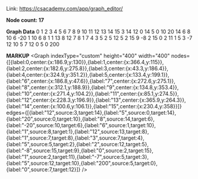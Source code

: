 Link: https://csacademy.com/app/graph_editor/

**Node count: 17**

**Graph Data**
0
1
2
3
4
5
6
7
8
9
10
11
12
13
14
15
3 14 12
0 14 5
0 10 20
14 6 8
10 6 -20
1 10 6
8 1 1
13 8 12
7 8 1
7 4 3
5 2 5
12 5 2
15 9 -8
2 15 0
2 11 1
5 3 -7
12 10 5
7 12 0
5 0 200


**MARKUP**
<Graph indexType="custom" height="400" width="400" nodes={[{label:0,center:{x:186.9,y:130}},{label:1,center:{x:366.4,y:115}},{label:2,center:{x:182.6,y:275.8}},{label:3,center:{x:43.3,y:186.4}},{label:4,center:{x:324.9,y:351.2}},{label:5,center:{x:133.4,y:199.1}},{label:"6",center:{x:186.8,y:47.6}},{label:"7",center:{x:272.6,y:275.1}},{label:"8",center:{x:312.1,y:188.9}},{label:"9",center:{x:134.8,y:353.4}},{label:"10",center:{x:271.4,y:104.2}},{label:"11",center:{x:85.1,y:274.5}},{label:"12",center:{x:228.3,y:196.9}},{label:"13",center:{x:365.9,y:264.3}},{label:"14",center:{x:100.6,y:106.1}},{label:"15",center:{x:230.4,y:358}}]} edges={[{label:"12",source:3,target:14},{label:"5",source:0,target:14},{label:"20",source:0,target:10},{label:"8",source:14,target:6},{label:"-20",source:10,target:6},{label:"6",source:1,target:10},{label:"1",source:8,target:1},{label:"12",source:13,target:8},{label:"1",source:7,target:8},{label:"3",source:7,target:4},{label:"5",source:5,target:2},{label:"2",source:12,target:5},{label:"-8",source:15,target:9},{label:"0",source:2,target:15},{label:"1",source:2,target:11},{label:"-7",source:5,target:3},{label:"5",source:12,target:10},{label:"200",source:5,target:0},{label:"0",source:7,target:12}]} />
